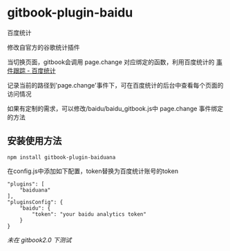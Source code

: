 gitbook-plugin-baidu
======================

百度统计

修改自官方的谷歌统计插件

当切换页面，gitbook会调用 page.change 对应绑定的函数，利用百度统计的 [事件跟踪 - 百度统计 ](http://tongji.baidu.com/open/api/more?p=guide_trackEvent)

记录当前的路径到'page.change'事件下，可在百度统计的后台中查看每个页面的访问情况

如果有定制的需求，可以修改/baidu/baidu_gitbook.js中 page.change 事件绑定的方法

## 安装使用方法

```
npm install gitbook-plugin-baiduana
```

在config.js中添加如下配置，token替换为百度统计账号的token

```
"plugins": [
    "baiduana"
],
"pluginsConfig": {
    "baidu": {
        "token": "your baidu analytics token"
    }
}
```

_未在 gitbook2.0 下测试_

